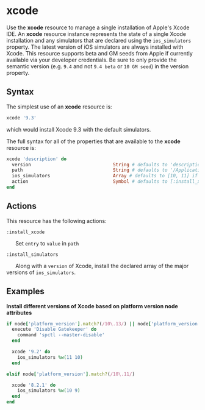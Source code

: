 xcode
=====

Use the **xcode** resource to manage a single installation of Apple's Xcode IDE.
An **xcode** resource instance represents the state of a single Xcode installation
and any simulators that are declared using the `ios_simulators` property. The latest
version of iOS simulators are always installed with Xcode. This resource supports
beta and GM seeds from Apple if currently available via your developer credentials.
Be sure to only provide the semantic version (e.g. `9.4` and not `9.4 beta` or
`10 GM seed`) in the version property.

Syntax
------

The simplest use of an **xcode** resource is:

```ruby
xcode '9.3'
```

which would install Xcode 9.3 with the default simulators.

The full syntax for all of the properties that are available to the **xcode**
resource is:

```ruby
xcode 'description' do
  version                              String # defaults to 'description' if not specified
  path                                 String # defaults to '/Applications/Xcode.app' if not specified
  ios_simulators                       Array # defaults to [10, 11] if not specified
  action                               Symbol # defaults to [:install_xcode, :install_simulators] if not specified
end
```

Actions
-------

This resource has the following actions:

`:install_xcode`

&nbsp;&nbsp;&nbsp;&nbsp;&nbsp;&nbsp;Set `entry` to `value` in `path`

`:install_simulators`

&nbsp;&nbsp;&nbsp;&nbsp;&nbsp;&nbsp;Along with a `version` of Xcode,
install the declared array of the major versions of `ios_simulators`.

Examples
--------

**Install different versions of Xcode based on platform version node attributes**

```ruby
if node['platform_version'].match?(/10\.13/) || node['platform_version'].match?(/10\.12/)
  execute 'Disable Gatekeeper' do
    command 'spctl --master-disable'
  end

  xcode '9.2' do
    ios_simulators %w(11 10)
  end

elsif node['platform_version'].match?(/10\.11/)

  xcode '8.2.1' do
    ios_simulators %w(10 9)
  end
end
```
